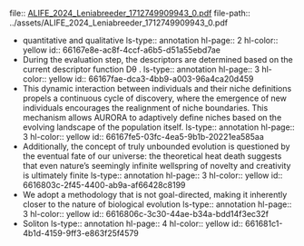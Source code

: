 file:: [ALIFE_2024_Leniabreeder_1712749909943_0.pdf](../assets/ALIFE_2024_Leniabreeder_1712749909943_0.pdf)
file-path:: ../assets/ALIFE_2024_Leniabreeder_1712749909943_0.pdf

- quantitative and qualitative
  ls-type:: annotation
  hl-page:: 2
  hl-color:: yellow
  id:: 66167e8e-ac8f-4ccf-a6b5-d51a55ebd7ae
- During the evaluation step, the descriptors are determined based on the current descriptor function Dθ .
  ls-type:: annotation
  hl-page:: 3
  hl-color:: yellow
  id:: 66167fae-dca3-4bb9-a003-96a4ca20d459
- This dynamic interaction between individuals and their niche definitions propels a continuous cycle of discovery, where the emergence of new individuals encourages the realignment of niche boundaries. This mechanism allows AURORA to adaptively define niches based on the evolving landscape of the population itself.
  ls-type:: annotation
  hl-page:: 3
  hl-color:: yellow
  id:: 66167fe5-03fc-4ea5-9b1b-20221ea585aa
- Additionally, the concept of truly unbounded evolution is questioned by the eventual fate of our universe: the theoretical heat death suggests that even nature’s seemingly infinite wellspring of novelty and creativity is ultimately finite 
  ls-type:: annotation
  hl-page:: 3
  hl-color:: yellow
  id:: 6616803c-2f45-4400-ab9a-af66428c8199
- We adopt a methodology that is not goal-directed, making it inherently closer to the nature of biological evolution
  ls-type:: annotation
  hl-page:: 3
  hl-color:: yellow
  id:: 6616806c-3c30-44ae-b34a-bdd14f3ec32f
- Soliton
  ls-type:: annotation
  hl-page:: 4
  hl-color:: yellow
  id:: 661681c1-4b1d-4159-9ff3-e863f25f4579
